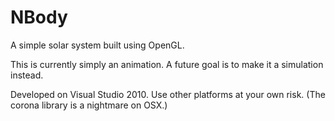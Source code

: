 NBody
=====

A simple solar system built using OpenGL.

This is currently simply an animation. A future goal is to make it a simulation instead.

Developed on Visual Studio 2010. Use other platforms at your own risk. (The corona library is a nightmare on OSX.)